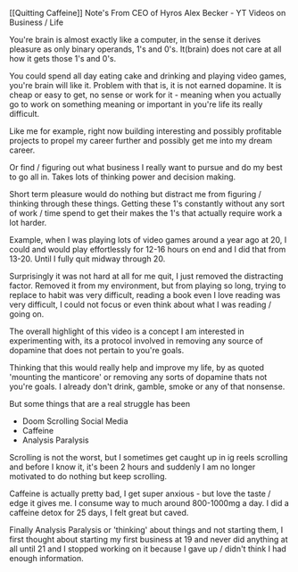[[Quitting Caffeine]]
Note's From CEO of Hyros Alex Becker - YT Videos on Business / Life  

You're brain is almost exactly like a computer, in the sense it derives pleasure as only binary operands, 1's and 0's. It(brain) does not care at all how it gets those 1's and 0's. 

You could spend all day eating cake and drinking and playing video games, you're brain will like it. Problem with that is, it is not earned dopamine. It is cheap or easy to get, no sense or work for it - meaning when you actually go to work on something meaning or important in you're life its really difficult. 

Like me for example, right now building interesting and possibly profitable projects to propel my career further and possibly get me into my dream career. 

Or find / figuring out what business I really want to pursue and do my best to go all in. Takes lots of thinking power and decision making. 

Short term pleasure would do nothing but distract me from figuring / thinking through these things. Getting these 1's constantly without any sort of work / time spend to get their makes the 1's that actually require work a lot harder. 

Example, when I was playing lots of video games around a year ago at 20, I could and would play effortlessly for 12-16 hours on end and I did that from 13-20. Until I fully quit midway through 20.

Surprisingly it was not hard at all for me quit, I just removed the distracting factor. Removed it from my environment, but from playing so long, trying to replace to habit was very difficult, reading a book even I love reading was very difficult, I could not focus or even think about what I was reading / going on. 

The overall highlight of this video is a concept I am interested in experimenting with, its a protocol involved in removing any source of dopamine that does not pertain to you're goals.

Thinking that this would really help and improve my life, by as quoted 'mounting the manticore' or removing any sorts of dopamine thats not you're goals. I already don't drink, gamble, smoke or any of that nonsense. 

But some things that are a real struggle has been

- Doom Scrolling Social Media
- Caffeine
- Analysis Paralysis

Scrolling is not the worst, but I sometimes get caught up in ig reels scrolling and before I know it, it's been 2 hours and suddenly I am no longer motivated to do nothing but keep scrolling. 

Caffeine is actually pretty bad, I get super anxious - but love the taste / edge it gives me. I consume way to much around 800-1000mg a day. I did a caffeine detox for 25 days, I felt great but caved.

Finally Analysis Paralysis or 'thinking' about things and not starting them, I first thought about starting my first business at 19 and never did anything at all until 21 and I stopped working on it because I gave up / didn't think I had enough information. 